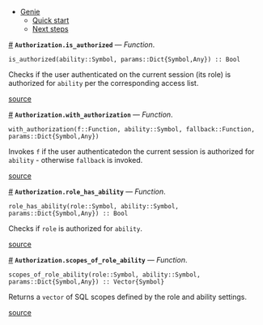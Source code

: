 

- [Genie](index.md#Genie-1)
    - [Quick start](index.md#Quick-start-1)
    - [Next steps](index.md#Next-steps-1)

<a id='Authorization.is_authorized' href='#Authorization.is_authorized'>#</a>
**`Authorization.is_authorized`** &mdash; *Function*.



```
is_authorized(ability::Symbol, params::Dict{Symbol,Any}) :: Bool
```

Checks if the user authenticated on the current session (its role) is authorized for `ability` per the corresponding access list.


<a target='_blank' href='https://github.com/essenciary/Genie.jl/tree/61381348076549d7b0c8162b0c07b9b8fbb313c3/src/Authorization.jl#L11-L15' class='documenter-source'>source</a><br>

<a id='Authorization.with_authorization' href='#Authorization.with_authorization'>#</a>
**`Authorization.with_authorization`** &mdash; *Function*.



```
with_authorization(f::Function, ability::Symbol, fallback::Function, params::Dict{Symbol,Any})
```

Invokes `f` if the user authenticatedon the current session is authorized for `ability` - otherwise `fallback` is invoked.


<a target='_blank' href='https://github.com/essenciary/Genie.jl/tree/61381348076549d7b0c8162b0c07b9b8fbb313c3/src/Authorization.jl#L23-L27' class='documenter-source'>source</a><br>

<a id='Authorization.role_has_ability' href='#Authorization.role_has_ability'>#</a>
**`Authorization.role_has_ability`** &mdash; *Function*.



```
role_has_ability(role::Symbol, ability::Symbol, params::Dict{Symbol,Any}) :: Bool
```

Checks if `role` is authorized for `ability`.


<a target='_blank' href='https://github.com/essenciary/Genie.jl/tree/61381348076549d7b0c8162b0c07b9b8fbb313c3/src/Authorization.jl#L38-L42' class='documenter-source'>source</a><br>

<a id='Authorization.scopes_of_role_ability' href='#Authorization.scopes_of_role_ability'>#</a>
**`Authorization.scopes_of_role_ability`** &mdash; *Function*.



```
scopes_of_role_ability(role::Symbol, ability::Symbol, params::Dict{Symbol,Any}) :: Vector{Symbol}
```

Returns a `vector` of SQL scopes defined by the role and ability settings.


<a target='_blank' href='https://github.com/essenciary/Genie.jl/tree/61381348076549d7b0c8162b0c07b9b8fbb313c3/src/Authorization.jl#L58-L62' class='documenter-source'>source</a><br>

